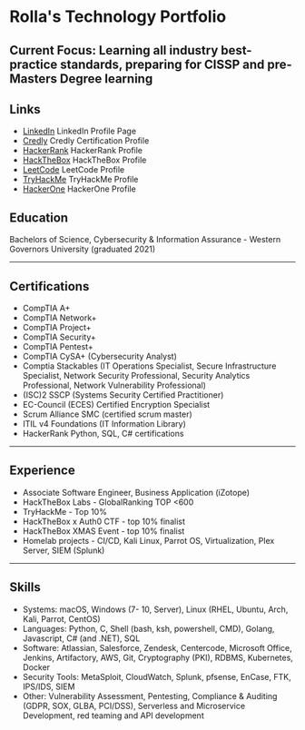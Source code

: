 # Rolla's Technology Portfolio

## Current Focus: Learning all industry best-practice standards, preparing for CISSP and pre-Masters Degree learning

## Links
- [LinkedIn](https://www.linkedin.com/in/rollacampbellcluster/) LinkedIn Profile Page
- [Credly](https://www.credly.com/users/rolla-campbell) Credly Certification Profile
- [HackerRank](https://www.hackerrank.com/rwillcampbell) HackerRank Profile
- [HackTheBox](https://app.hackthebox.com/profile/432926) HackTheBox Profile
- [LeetCode](https://leetcode.com/tangled-beep/) LeetCode Profile
- [TryHackMe](https://tryhackme.com/p/tangled) TryHackMe Profile
- [HackerOne](https://hackerone.com/tangled_) HackerOne Profile

## Education
Bachelors of Science, Cybersecurity & Information Assurance - Western Governors University (graduated 2021)

---

## Certifications 
- CompTIA A+
- CompTIA Network+
- CompTIA Project+
- CompTIA Security+
- CompTIA Pentest+
- CompTIA CySA+ (Cybersecurity Analyst)
- Comptia Stackables (IT Operations Specialist, Secure Infrastructure Specialist, Network Security Professional, 
Security Analytics Professional, Network Vulnerability Professional)
- (ISC)2 SSCP (Systems Security Certified Practitioner)
- EC-Council (ECES) Certified Encryption Specialist
- Scrum Alliance SMC (certified scrum master)
- ITIL v4 Foundations (IT Information Library)
- HackerRank Python, SQL, C# certifications

---

## Experience
- Associate Software Engineer, Business Application (iZotope)
- HackTheBox Labs - GlobalRanking TOP <600
- TryHackMe - Top 10%
- HackTheBox x Auth0 CTF - top 10% finalist
- HackTheBox XMAS Event - top 10% finalist
- Homelab projects - CI/CD, Kali Linux, Parrot OS, Virtualization, Plex Server, SIEM (Splunk)

---

## Skills
- Systems: macOS, Windows (7- 10, Server), Linux (RHEL, Ubuntu, Arch, Kali, Parrot, CentOS)
- Languages:  Python, C, Shell (bash, ksh, powershell, CMD), Golang, Javascript, C# (and .NET), SQL
- Software:  Atlassian, Salesforce, Zendesk, Centercode, Microsoft Office, Jenkins, Artifactory, AWS, Git, Cryptography (PKI), RDBMS, Kubernetes, Docker
- Security Tools: MetaSploit, CloudWatch, Splunk, pfsense, EnCase, FTK, IPS/IDS, SIEM
- Other: Vulnerability Assessment, Pentesting, Compliance & Auditing (GDPR, SOX, GLBA, PCI/DSS), Serverless and Microservice Development, red teaming and API development

